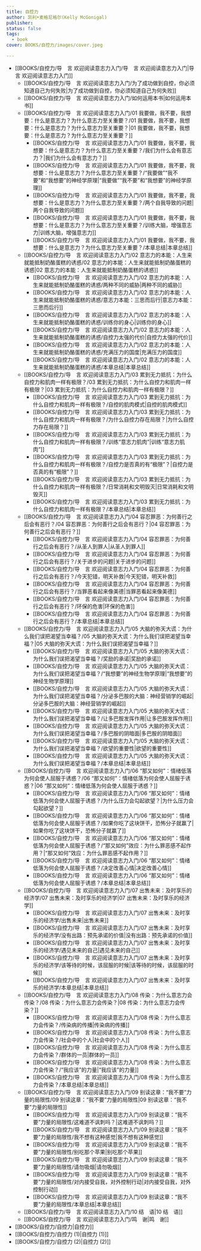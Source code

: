 ```yaml
---
title: 自控力
author: 凯利•麦格尼格尔(Kelly McGonigal)
publisher: 
status: false
tags:
  - book
cover: BOOKS/自控力/images/cover.jpeg

---
```

- [[BOOKS/自控力/导　言 欢迎阅读意志力入门/导　言 欢迎阅读意志力入门|导　言 欢迎阅读意志力入门]]
	- [[BOOKS/自控力/导　言 欢迎阅读意志力入门/为了成功做到自控，你必须知道自己为何失败|为了成功做到自控，你必须知道自己为何失败]]
	- [[BOOKS/自控力/导　言 欢迎阅读意志力入门/如何运用本书|如何运用本书]]
	- [[BOOKS/自控力/导　言 欢迎阅读意志力入门/01 我要做，我不要，我想要：什么是意志力？为什么意志力至关重要？/01 我要做，我不要，我想要：什么是意志力？为什么意志力至关重要？|01 我要做，我不要，我想要：什么是意志力？为什么意志力至关重要？]]
		- [[BOOKS/自控力/导　言 欢迎阅读意志力入门/01 我要做，我不要，我想要：什么是意志力？为什么意志力至关重要？/我们为什么会有意志力？|我们为什么会有意志力？]]
		- [[BOOKS/自控力/导　言 欢迎阅读意志力入门/01 我要做，我不要，我想要：什么是意志力？为什么意志力至关重要？/“我要做”“我不要”和“我想要”的神经学原理|“我要做”“我不要”和“我想要”的神经学原理]]
		- [[BOOKS/自控力/导　言 欢迎阅读意志力入门/01 我要做，我不要，我想要：什么是意志力？为什么意志力至关重要？/两个自我导致的问题|两个自我导致的问题]]
		- [[BOOKS/自控力/导　言 欢迎阅读意志力入门/01 我要做，我不要，我想要：什么是意志力？为什么意志力至关重要？/训练大脑，增强意志力|训练大脑，增强意志力]]
		- [[BOOKS/自控力/导　言 欢迎阅读意志力入门/01 我要做，我不要，我想要：什么是意志力？为什么意志力至关重要？/本章总结|本章总结]]
	- [[BOOKS/自控力/导　言 欢迎阅读意志力入门/02 意志力的本能：人生来就能抵制奶酪蛋糕的诱惑/02 意志力的本能：人生来就能抵制奶酪蛋糕的诱惑|02 意志力的本能：人生来就能抵制奶酪蛋糕的诱惑]]
		- [[BOOKS/自控力/导　言 欢迎阅读意志力入门/02 意志力的本能：人生来就能抵制奶酪蛋糕的诱惑/两种不同的威胁|两种不同的威胁]]
		- [[BOOKS/自控力/导　言 欢迎阅读意志力入门/02 意志力的本能：人生来就能抵制奶酪蛋糕的诱惑/意志力本能：三思而后行|意志力本能：三思而后行]]
		- [[BOOKS/自控力/导　言 欢迎阅读意志力入门/02 意志力的本能：人生来就能抵制奶酪蛋糕的诱惑/训练你的身心|训练你的身心]]
		- [[BOOKS/自控力/导　言 欢迎阅读意志力入门/02 意志力的本能：人生来就能抵制奶酪蛋糕的诱惑/自控力太强的代价|自控力太强的代价]]
		- [[BOOKS/自控力/导　言 欢迎阅读意志力入门/02 意志力的本能：人生来就能抵制奶酪蛋糕的诱惑/充满压力的国度|充满压力的国度]]
		- [[BOOKS/自控力/导　言 欢迎阅读意志力入门/02 意志力的本能：人生来就能抵制奶酪蛋糕的诱惑/本章总结|本章总结]]
	- [[BOOKS/自控力/导　言 欢迎阅读意志力入门/03 累到无力抵抗：为什么自控力和肌肉一样有极限？/03 累到无力抵抗：为什么自控力和肌肉一样有极限？|03 累到无力抵抗：为什么自控力和肌肉一样有极限？]]
		- [[BOOKS/自控力/导　言 欢迎阅读意志力入门/03 累到无力抵抗：为什么自控力和肌肉一样有极限？/自控的肌肉模式|自控的肌肉模式]]
		- [[BOOKS/自控力/导　言 欢迎阅读意志力入门/03 累到无力抵抗：为什么自控力和肌肉一样有极限？/为什么自控力存在局限？|为什么自控力存在局限？]]
		- [[BOOKS/自控力/导　言 欢迎阅读意志力入门/03 累到无力抵抗：为什么自控力和肌肉一样有极限？/训练“意志力肌肉”|训练“意志力肌肉”]]
		- [[BOOKS/自控力/导　言 欢迎阅读意志力入门/03 累到无力抵抗：为什么自控力和肌肉一样有极限？/自控力是否真的有“极限”？|自控力是否真的有“极限”？]]
		- [[BOOKS/自控力/导　言 欢迎阅读意志力入门/03 累到无力抵抗：为什么自控力和肌肉一样有极限？/日常消耗和文明毁灭|日常消耗和文明毁灭]]
		- [[BOOKS/自控力/导　言 欢迎阅读意志力入门/03 累到无力抵抗：为什么自控力和肌肉一样有极限？/本章总结|本章总结]]
	- [[BOOKS/自控力/导　言 欢迎阅读意志力入门/04 容忍罪恶：为何善行之后会有恶行？/04 容忍罪恶：为何善行之后会有恶行？|04 容忍罪恶：为何善行之后会有恶行？]]
		- [[BOOKS/自控力/导　言 欢迎阅读意志力入门/04 容忍罪恶：为何善行之后会有恶行？/从圣人到罪人|从圣人到罪人]]
		- [[BOOKS/自控力/导　言 欢迎阅读意志力入门/04 容忍罪恶：为何善行之后会有恶行？/关于进步的问题|关于进步的问题]]
		- [[BOOKS/自控力/导　言 欢迎阅读意志力入门/04 容忍罪恶：为何善行之后会有恶行？/今天犯错，明天补救|今天犯错，明天补救]]
		- [[BOOKS/自控力/导　言 欢迎阅读意志力入门/04 容忍罪恶：为何善行之后会有恶行？/当罪恶看起来像美德|当罪恶看起来像美德]]
		- [[BOOKS/自控力/导　言 欢迎阅读意志力入门/04 容忍罪恶：为何善行之后会有恶行？/环保的危害|环保的危害]]
		- [[BOOKS/自控力/导　言 欢迎阅读意志力入门/04 容忍罪恶：为何善行之后会有恶行？/本章总结|本章总结]]
	- [[BOOKS/自控力/导　言 欢迎阅读意志力入门/05 大脑的弥天大谎：为什么我们误把渴望当幸福？/05 大脑的弥天大谎：为什么我们误把渴望当幸福？|05 大脑的弥天大谎：为什么我们误把渴望当幸福？]]
		- [[BOOKS/自控力/导　言 欢迎阅读意志力入门/05 大脑的弥天大谎：为什么我们误把渴望当幸福？/奖励的承诺|奖励的承诺]]
		- [[BOOKS/自控力/导　言 欢迎阅读意志力入门/05 大脑的弥天大谎：为什么我们误把渴望当幸福？/“我想要”的神经生物学原理|“我想要”的神经生物学原理]]
		- [[BOOKS/自控力/导　言 欢迎阅读意志力入门/05 大脑的弥天大谎：为什么我们误把渴望当幸福？/分泌多巴胺的大脑：神经营销学的崛起|分泌多巴胺的大脑：神经营销学的崛起]]
		- [[BOOKS/自控力/导　言 欢迎阅读意志力入门/05 大脑的弥天大谎：为什么我们误把渴望当幸福？/让多巴胺发挥作用|让多巴胺发挥作用]]
		- [[BOOKS/自控力/导　言 欢迎阅读意志力入门/05 大脑的弥天大谎：为什么我们误把渴望当幸福？/多巴胺的阴暗面|多巴胺的阴暗面]]
		- [[BOOKS/自控力/导　言 欢迎阅读意志力入门/05 大脑的弥天大谎：为什么我们误把渴望当幸福？/欲望的重要性|欲望的重要性]]
		- [[BOOKS/自控力/导　言 欢迎阅读意志力入门/05 大脑的弥天大谎：为什么我们误把渴望当幸福？/本章总结|本章总结]]
	- [[BOOKS/自控力/导　言 欢迎阅读意志力入门/06 “那又如何”：情绪低落为何会使人屈服于诱惑？/06 “那又如何”：情绪低落为何会使人屈服于诱惑？|06 “那又如何”：情绪低落为何会使人屈服于诱惑？]]
		- [[BOOKS/自控力/导　言 欢迎阅读意志力入门/06 “那又如何”：情绪低落为何会使人屈服于诱惑？/为什么压力会勾起欲望？|为什么压力会勾起欲望？]]
		- [[BOOKS/自控力/导　言 欢迎阅读意志力入门/06 “那又如何”：情绪低落为何会使人屈服于诱惑？/如果你吃了这块饼干，恐怖分子就赢了|如果你吃了这块饼干，恐怖分子就赢了]]
		- [[BOOKS/自控力/导　言 欢迎阅读意志力入门/06 “那又如何”：情绪低落为何会使人屈服于诱惑？/“那又如何”效应：为什么罪恶感不起作用？|“那又如何”效应：为什么罪恶感不起作用？]]
		- [[BOOKS/自控力/导　言 欢迎阅读意志力入门/06 “那又如何”：情绪低落为何会使人屈服于诱惑？/决定改善心情|决定改善心情]]
		- [[BOOKS/自控力/导　言 欢迎阅读意志力入门/06 “那又如何”：情绪低落为何会使人屈服于诱惑？/本章总结|本章总结]]
	- [[BOOKS/自控力/导　言 欢迎阅读意志力入门/07 出售未来：及时享乐的经济学/07 出售未来：及时享乐的经济学|07 出售未来：及时享乐的经济学]]
		- [[BOOKS/自控力/导　言 欢迎阅读意志力入门/07 出售未来：及时享乐的经济学/出售未来|出售未来]]
		- [[BOOKS/自控力/导　言 欢迎阅读意志力入门/07 出售未来：及时享乐的经济学/没有出路：预先承诺的价值|没有出路：预先承诺的价值]]
		- [[BOOKS/自控力/导　言 欢迎阅读意志力入门/07 出售未来：及时享乐的经济学/遇见未来的自己|遇见未来的自己]]
		- [[BOOKS/自控力/导　言 欢迎阅读意志力入门/07 出售未来：及时享乐的经济学/该等待的时候，该屈服的时候|该等待的时候，该屈服的时候]]
		- [[BOOKS/自控力/导　言 欢迎阅读意志力入门/07 出售未来：及时享乐的经济学/本章总结|本章总结]]
	- [[BOOKS/自控力/导　言 欢迎阅读意志力入门/08 传染：为什么意志力会传染？/08 传染：为什么意志力会传染？|08 传染：为什么意志力会传染？]]
		- [[BOOKS/自控力/导　言 欢迎阅读意志力入门/08 传染：为什么意志力会传染？/传染病的传播|传染病的传播]]
		- [[BOOKS/自控力/导　言 欢迎阅读意志力入门/08 传染：为什么意志力会传染？/社会中的个人|社会中的个人]]
		- [[BOOKS/自控力/导　言 欢迎阅读意志力入门/08 传染：为什么意志力会传染？/群体的一员|群体的一员]]
		- [[BOOKS/自控力/导　言 欢迎阅读意志力入门/08 传染：为什么意志力会传染？/“我应该”的力量|“我应该”的力量]]
		- [[BOOKS/自控力/导　言 欢迎阅读意志力入门/08 传染：为什么意志力会传染？/本章总结|本章总结]]
	- [[BOOKS/自控力/导　言 欢迎阅读意志力入门/09 别读这章：“我不要”力量的局限性/09 别读这章：“我不要”力量的局限性|09 别读这章：“我不要”力量的局限性]]
		- [[BOOKS/自控力/导　言 欢迎阅读意志力入门/09 别读这章：“我不要”力量的局限性/这难道不讽刺吗？|这难道不讽刺吗？]]
		- [[BOOKS/自控力/导　言 欢迎阅读意志力入门/09 别读这章：“我不要”力量的局限性/我不想有这种感觉|我不想有这种感觉]]
		- [[BOOKS/自控力/导　言 欢迎阅读意志力入门/09 别读这章：“我不要”力量的局限性/别吃那个苹果|别吃那个苹果]]
		- [[BOOKS/自控力/导　言 欢迎阅读意志力入门/09 别读这章：“我不要”力量的局限性/请勿吸烟|请勿吸烟]]
		- [[BOOKS/自控力/导　言 欢迎阅读意志力入门/09 别读这章：“我不要”力量的局限性/对内接受自我，对外控制行动|对内接受自我，对外控制行动]]
		- [[BOOKS/自控力/导　言 欢迎阅读意志力入门/09 别读这章：“我不要”力量的局限性/本章总结|本章总结]]
	- [[BOOKS/自控力/导　言 欢迎阅读意志力入门/10 结　语|10 结　语]]
	- [[BOOKS/自控力/导　言 欢迎阅读意志力入门/鸣　谢|鸣　谢]]
- [[BOOKS/自控力/自控力|自控力]]
- [[BOOKS/自控力/自控力 (1)|自控力 (1)]]
- [[BOOKS/自控力/自控力 (2)|自控力 (2)]]
